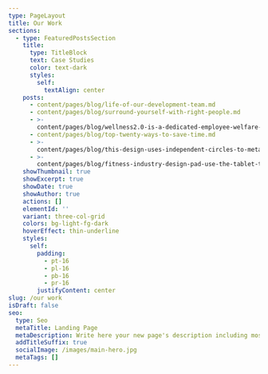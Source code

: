 ```yaml
---
type: PageLayout
title: Our Work
sections:
  - type: FeaturedPostsSection
    title:
      type: TitleBlock
      text: Case Studies
      color: text-dark
      styles:
        self:
          textAlign: center
    posts:
      - content/pages/blog/life-of-our-development-team.md
      - content/pages/blog/surround-yourself-with-right-people.md
      - >-
        content/pages/blog/wellness2.0-is-a-dedicated-employee-welfare-app-designed-by-pwc-aimed-at-enhancing-the-overall-well-being-of-its-employees-through-a-range-of-comprehensive-services..md
      - content/pages/blog/top-twenty-ways-to-save-time.md
      - >-
        content/pages/blog/this-design-uses-independent-circles-to-metaphorically-represent-multi-dimensional-multi-perspective-data-elements-and-combines-the-'f'-from-'forecasting'-to-form-an-'arrow'-shaped-f-configuration.-keywords:-dynamic-diversity-open-forecasting..md
      - >-
        content/pages/blog/fitness-industry-design-pad-use-the-tablet-to-view-corresponding-training-data-in-real-time..md
    showThumbnail: true
    showExcerpt: true
    showDate: true
    showAuthor: true
    actions: []
    elementId: ''
    variant: three-col-grid
    colors: bg-light-fg-dark
    hoverEffect: thin-underline
    styles:
      self:
        padding:
          - pt-16
          - pl-16
          - pb-16
          - pr-16
        justifyContent: center
slug: /our work
isDraft: false
seo:
  type: Seo
  metaTitle: Landing Page
  metaDescription: Write here your new page's description including most relevant keywords.
  addTitleSuffix: true
  socialImage: /images/main-hero.jpg
  metaTags: []
---
```

